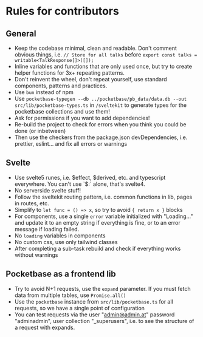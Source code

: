 # Rules for contributors

## General

* Keep the codebase minimal, clean and readable. Don't comment obvious things, i.e. `// Store for all talks` before `export const talks = writable<TalkResponse[]>([]);`
* Inline variables and functions that are only used once, but try to create helper functions for 3x+ repeating patterns.
* Don't reinvent the wheel, don't repeat yourself, use standard components, patterns and practices.
* Use `bun` instead of npm
* Use `pocketbase-typegen --db ../pocketbase/pb_data/data.db --out src/lib/pocketbase-types.ts` in `/sveltekit` to generate types for the pocketbase collections and use them!
* Ask for permissions if you want to add dependencies!
* Re-build the project to check for errors when you think you could be done (or inbetween)
* Then use the checkers from the package.json devDependencies, i.e. prettier, eslint... and fix all errors or warnings

## Svelte

* Use svelte5 runes, i.e. $effect, $derived, etc. and typescript everywhere. You can't use `$:` alone, that's svelte4.
* No serverside svelte stuff!
* Follow the sveltekit routing pattern, i.e. common functions in lib, pages in routes, etc.
* Simplify to `let func = () => x`, so try to avoid `{ return x }` blocks
* For components, use a single `error` variable initialized with "Loading..." and update it to an empty string if everything is fine, or to an error message if loading failed.
* No `loading` variables in components
* No custom css, use only tailwind classes
* After completing a sub-task rebuild and check if everything works without warnings

## Pocketbase as a frontend lib

* Try to avoid N+1 requests, use the `expand` parameter. If you must fetch data from multiple tables, use `Promise.all()`
* Use the `pocketbase` instance from `src/lib/pocketbase.ts` for all requests, so we have a single point of configuration
* You can test requests via the user "admin@admin.at" password "adminadmin", user collection "_superusers", i.e. to see the structure of a request with expands.
